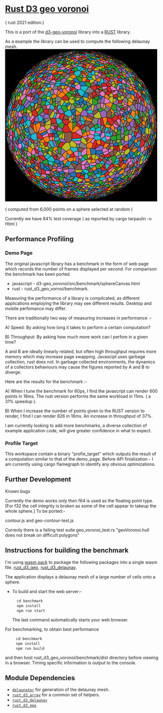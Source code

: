 # [Rust D3 geo voronoi](<https://github.com/martinfrances107/rust_d3_geo_voronoi>)

( rust 2021 edition.)

This is a port of the [d3-geo-voronoi](<https://github.com/Fil/d3-geo-voronoi>) library into a [RUST](<https://www.rust-lang.org/>) library.

 As a example the library can be used to compute the following delaunay mesh.
![Delaunay mesh from a set of random points on a sphere](./lamp.png "Delaunay mesh from a set of random points on a sphere")

( computed from 6,000 points on a sphere selected at random )

Currently we have 84% test coverage ( as reported by cargo tarpaulin -o Html )

## Performance Profiling

### Demo Page

The original javascript library has a benchmark in the form of web page which records the number of frames displayed per second. For comparison the benchmark has been ported.

- javascript -  d3-geo_voronoi/src/benchmark/sphereCanvas.html
- rust -  rust_d3_geo_vornoi/benchmark.

Measuring the performance of a library is compilcated, as different applications employing the library may see different results. Desktop and mobile perfomance may differ.

There are traditionally two way of measuring increases in performance :-

A) Speed: By asking how long it takes to perform a certain computation?

B) Throughput:  By asking how much more work can I perfom in a given time?

A and B are ideally linearly related, but often high throughput requires more memory which may increase page swapping. Javascipt uses garbage collection, rust does not. In garbage collected environments, the dynamics of a collectors behaviours may cause the figures reported by A and B to diverge.

Here are the results for the benchmark :-

A) When I tune the benchmark for 60ps, I find the javascript can render 600 points in 16ms. The rust version performs the same workload in 11ms. ( a 31% speedup ).

B) When I increase the number of points given to the RUST version to render, I find I can render 826 in 16ms. An increase in throughput of 37%.

I am currently looking to add more benchmarks, a diverse collection of example application code, will give greater confidence in what to expect.

### Profile Target

This workspace contain a binary "profie_target" which outputs the result of a computation similar to that of the demo_page. Before API finialization - I am currently  using cargo flamegraph to identify any obvious optimizations.

## Further Development

Known bugs

Currently the demo works only then f64 is used as the floating point type. [For f32 the cell integrity is broken as some of the cell appear to takeup the whole sphere.]
To be ported:-

contour.js and geo-contour-test.js

Currenly there is a failing test suite
geo_voronoi_test.rs "geoVoronoi.hull does not break on difficult polygons"

## Instructions for building the benchmark

I'm using [wasm pack](<https://github.com/rustwasm/wasm-pack>) to package the
 following packages into a single wasm file.
 [rust_d3_geo](<https://github.com/martinfrances107/rust_d3_geo>),
 [rust_d3_delaunay](<https://github.com/martinfrances107/rust_d3_delaunay>).

The application displays a delaunay mesh of a large number of cells onto a sphere.

- To build and start the web server:-

        cd benchmark
        npm install
        npm run start

   The last command automatically starts your web browser.

For benchmarking, to obtain best performance

         cd benchmark
         npm install
         npm run build

and then host rust_d3_geo_voronoi/benchmark/dist directory before viewing in a browser.
Timing specific information is output to the console.

## Module Dependencies

- [`delaunator`]("https://github.com/mourner/delaunator-rs.git") for generation
   of the delaunay mesh.
- [`rust_d3_array`]("https://github.com/martinfrances107/rust_d3_array.git")
   for a common set of helpers.
- [`rust_d3_delaunay`]("https://github.com/martinfrances107/rust_d3_delaunay.git")
- [`rust_d3_geo`]("https://github.com/martinfrances107/rust_d3_geo.git")
